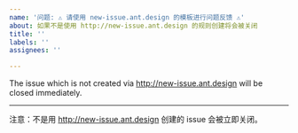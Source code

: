 ```yaml
---
name: '问题: ⚠️ 请使用 new-issue.ant.design 的模板进行问题反馈 ⚠️'
about: 如果不是使用 http://new-issue.ant.design 的规则创建将会被关闭
title: ''
labels: ''
assignees: ''

---
```


The issue which is not created via http://new-issue.ant.design will be closed immediately.

---

注意：不是用 http://new-issue.ant.design 创建的 issue 会被立即关闭。
